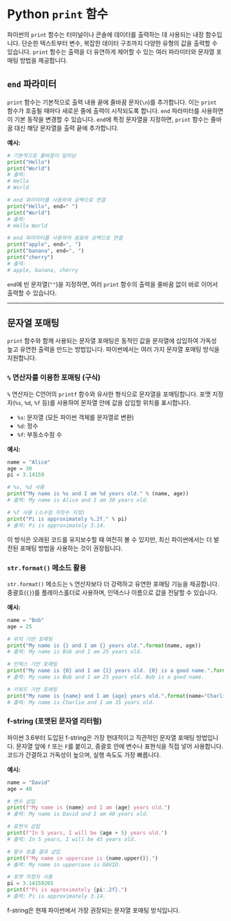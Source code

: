 # Python `print` 함수

파이썬의 `print` 함수는 터미널이나 콘솔에 데이터를 출력하는 데 사용되는 내장 함수입니다. 단순한 텍스트부터 변수, 복잡한 데이터 구조까지 다양한 유형의 값을 출력할 수 있습니다. `print` 함수는 출력을 더 유연하게 제어할 수 있는 여러 파라미터와 문자열 포매팅 방법을 제공합니다.

## `end` 파라미터

`print` 함수는 기본적으로 출력 내용 끝에 줄바꿈 문자(`\n`)를 추가합니다. 이는 `print` 함수가 호출될 때마다 새로운 줄에 출력이 시작되도록 합니다. `end` 파라미터를 사용하면 이 기본 동작을 변경할 수 있습니다. `end`에 특정 문자열을 지정하면, `print` 함수는 줄바꿈 대신 해당 문자열을 출력 끝에 추가합니다.

**예시:**

```python
# 기본적으로 줄바꿈이 일어남
print("Hello")
print("World")
# 출력:
# Hello
# World

# end 파라미터를 사용하여 공백으로 연결
print("Hello", end=" ")
print("World")
# 출력:
# Hello World

# end 파라미터를 사용하여 쉼표와 공백으로 연결
print("apple", end=", ")
print("banana", end=", ")
print("cherry")
# 출력:
# apple, banana, cherry
```
`end`에 빈 문자열(`""`)을 지정하면, 여러 `print` 함수의 출력을 줄바꿈 없이 바로 이어서 출력할 수 있습니다.

---

## 문자열 포매팅

`print` 함수와 함께 사용되는 문자열 포매팅은 동적인 값을 문자열에 삽입하여 가독성 높고 유연한 출력을 만드는 방법입니다. 파이썬에서는 여러 가지 문자열 포매팅 방식을 지원합니다.

### `%` 연산자를 이용한 포매팅 (구식)

`%` 연산자는 C언어의 `printf` 함수와 유사한 형식으로 문자열을 포매팅합니다. 포맷 지정자(`%s`, `%d`, `%f` 등)를 사용하여 문자열 안에 값을 삽입할 위치를 표시합니다.

-   `%s`: 문자열 (모든 파이썬 객체를 문자열로 변환)
-   `%d`: 정수
-   `%f`: 부동소수점 수

**예시:**

```python
name = "Alice"
age = 30
pi = 3.14159

# %s, %d 사용
print("My name is %s and I am %d years old." % (name, age))
# 출력: My name is Alice and I am 30 years old.

# %f 사용 (소수점 자릿수 지정)
print("Pi is approximately %.2f." % pi)
# 출력: Pi is approximately 3.14.
```
이 방식은 오래된 코드를 유지보수할 때 여전히 볼 수 있지만, 최신 파이썬에서는 더 발전된 포매팅 방법을 사용하는 것이 권장됩니다.

### `str.format()` 메소드 활용

`str.format()` 메소드는 `%` 연산자보다 더 강력하고 유연한 포매팅 기능을 제공합니다. 중괄호(`{}`)를 플레이스홀더로 사용하며, 인덱스나 이름으로 값을 전달할 수 있습니다.

**예시:**

```python
name = "Bob"
age = 25

# 위치 기반 포매팅
print("My name is {} and I am {} years old.".format(name, age))
# 출력: My name is Bob and I am 25 years old.

# 인덱스 기반 포매팅
print("My name is {0} and I am {1} years old. {0} is a good name.".format(name, age))
# 출력: My name is Bob and I am 25 years old. Bob is a good name.

# 키워드 기반 포매팅
print("My name is {name} and I am {age} years old.".format(name="Charlie", age=35))
# 출력: My name is Charlie and I am 35 years old.
```

### f-string (포맷된 문자열 리터럴)

파이썬 3.6부터 도입된 f-string은 가장 현대적이고 직관적인 문자열 포매팅 방법입니다. 문자열 앞에 `f` 또는 `F`를 붙이고, 중괄호 안에 변수나 표현식을 직접 넣어 사용합니다. 코드가 간결하고 가독성이 높으며, 실행 속도도 가장 빠릅니다.

**예시:**

```python
name = "David"
age = 40

# 변수 삽입
print(f"My name is {name} and I am {age} years old.")
# 출력: My name is David and I am 40 years old.

# 표현식 삽입
print(f"In 5 years, I will be {age + 5} years old.")
# 출력: In 5 years, I will be 45 years old.

# 함수 호출 결과 삽입
print(f"My name in uppercase is {name.upper()}.")
# 출력: My name in uppercase is DAVID.

# 포맷 지정자 사용
pi = 3.14159265
print(f"Pi is approximately {pi:.2f}.")
# 출력: Pi is approximately 3.14.
```

f-string은 현재 파이썬에서 가장 권장되는 문자열 포매팅 방식입니다.
